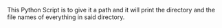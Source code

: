 This Python Script is to give it a path and it will print the directory and the file names of everything in said directory. 